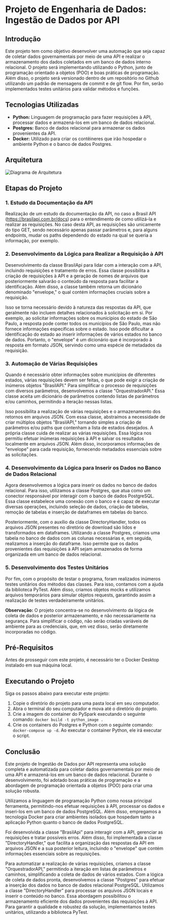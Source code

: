# Projeto de Engenharia de Dados: Ingestão de Dados por API

## Introdução

Este projeto tem como objetivo desenvolver uma automação que seja capaz de coletar dados governamentais por meio de uma API e realizar o armazenamento dos dados coletados em um banco de dados interno relacional. O projeto será implementando utilizando o Python, junto de programação orientado a objetos (POO) e boas práticas de programação. Além disso, o projeto será versionado dentro de um repositório no Github utilizando um padrão de mensagens de commit e de git flow. Por fim, serão implementados testes unitários para validar métodos e funções.

## Tecnologias Utilizadas

- **Python:** Linguagem de programação para fazer requisições à API, processar dados e armazená-los em um banco de dados relacional.
- **Postgres:** Banco de dados relacional para armazenar os dados provenientes da API.
- **Docker:** Utilizado para criar os contêineres que irão hospedar o ambiente Python e o banco de dados Postgres.

## Arquitetura

![Diagrama de Arquitetura](inserir-link-para-imagem)

## Etapas do Projeto

### 1. Estudo da Documentação da API

Realização de um estudo da documentação da API, no caso a Brasil API (https://brasilapi.com.br/docs) para o entendimento de como utilizá-la e realizar as requisições. No caso desta API, as requisições são unicamente do tipo GET, sendo necessário apenas passar parâmetros e, para alguns endpoints, mudar os paths dependendo do estado na qual se queria a informação, por exemplo.

### 2. Desenvolvimento da Lógica para Realizar a Requisição à API

Desenvolvimento da classe BrasilApi para lidar com a interação com a API, incluindo requisições e tratamento de erros. Essa classe possibilita a criação de requisições à API e a geração de nomes de arquivos que posteriormente salvarão o conteúdo da resposta para facilitar a identificação. Além disso, a classe também retorna um dicionário denominado "envelope," o qual contém informações cruciais sobre a requisição.

Isso se torna necessário devido à natureza das respostas da API, que geralmente não incluem detalhes relacionados à solicitação em si. Por exemplo, ao solicitar informações sobre os municípios do estado de São Paulo, a resposta pode conter todos os municípios de São Paulo, mas não fornece informações específicas sobre o estado. Isso pode dificultar a identificação do estado ao inserir informações de vários estados no banco de dados. Portanto, o "envelope" é um dicionário que é incorporado à resposta em formato JSON, servindo como uma espécie de metadados da requisição.

### 3. Automação de Várias Requisições

Quando é necessário obter informações sobre municípios de diferentes estados, várias requisições devem ser feitas, o que pode exigir a criação de inúmeros objetos "BrasilAPI." Para simplificar o processo de requisições com diversos parâmetros, desenvolvemos a classe "OrquestradorAPI." Essa classe aceita um dicionário de parâmetros contendo listas de parâmetros e/ou caminhos, permitindo a iteração nessas listas.

Isso possibilita a realização de várias requisições e o armazenamento dos retornos em arquivos JSON. Com essa classe, abstraímos a necessidade de criar múltiplos objetos "BrasilAPI," tornando simples a criação de parâmetros e/ou paths que contenham a lista de estados desejados. A própria classe cuida de realizar as várias requisições. Essa lógica nos permitiu efetuar inúmeras requisições à API e salvar os resultados localmente em arquivos JSON. Além disso, incorporamos informações de "envelope" para cada requisição, fornecendo metadados essenciais sobre as solicitações.

### 4. Desenvolvimento da Lógica para Inserir os Dados no Banco de Dados Relacional

Agora desenvolvemos a lógica para inserir os dados no banco de dados relacional. Para isso, utilizamos a classe Postgres, que atua como um conector responsável por interagir com o banco de dados PostgreSQL. Essa classe estabelece uma conexão com o banco e é capaz de executar diversas operações, incluindo seleção de dados, criação de tabelas, remoção de tabelas e inserção de dataframes em tabelas do banco.

Posteriormente, com o auxílio da classe DirectoryHandler, todos os arquivos JSON presentes no diretório de download são lidos e transformados em dataframes. Utilizando a classe Postgres, criamos uma tabela no banco de dados com as colunas necessárias e, em seguida, realizamos a inserção do dataframe. Isso permite que os dados provenientes das requisições à API sejam armazenados de forma organizada em um banco de dados relacional.

### 5. Desenvolvimento dos Testes Unitários

Por fim, com o propósito de testar o programa, foram realizados inúmeros testes unitários dos métodos das classes. Para isso, contamos com a ajuda da biblioteca PyTest. Além disso, criamos objetos mocks e utilizamos arquivos temporários para simular objetos requests, garantindo assim a realização de testes verdadeiramente unitários.

**Observação:** O projeto concentra-se no desenvolvimento da lógica de coleta de dados e posterior armazenamento, e não necessariamente na segurança. Para simplificar o código, não serão criadas variáveis de ambiente para as credenciais, que, em vez disso, serão diretamente incorporadas no código.

## Pré-Requisitos

Antes de prosseguir com este projeto, é necessário ter o Docker Desktop instalado em sua máquina local.

## Executando o Projeto

Siga os passos abaixo para executar este projeto:

1. Copie o diretório do projeto para uma pasta local em seu computador.
2. Abra o terminal do seu computador e mova até o diretório do projeto.
3. Crie a imagem do container do PySpark executando o seguinte comando: `docker build -t python_image .`
4. Crie os containers do Postgres e Python com o seguinte comando: `docker-compose up -d`. Ao executar o container Python, ele irá executar o script.

## Conclusão

Este projeto de Ingestão de Dados por API representa uma solução completa e automatizada para coletar dados governamentais por meio de uma API e armazená-los em um banco de dados relacional. Durante o desenvolvimento, foi adotado boas práticas de programação e a abordagem de programação orientada a objetos (POO) para criar uma solução robusta.

Utilizamos a linguagem de programação Python como nossa principal ferramenta, permitindo-nos efetuar requisições à API, processar os dados e inseri-los em um banco de dados PostgreSQL. Além disso, empregamos a tecnologia Docker para criar ambientes isolados que hospedam tanto a aplicação Python quanto o banco de dados PostgreSQL.

Foi desenvolvida a classe "BrasilApi" para interagir com a API, gerenciar as requisições e tratar possíveis erros. Além disso, foi implementada a classe "DirectoryHandler," que facilita a organização das respostas da API em arquivos JSON e a sua posterior leitura, incluindo o "envelope" que contém informações essenciais sobre as requisições.

Para automatizar a realização de várias requisições, criamos a classe "OrquestradorAPI," permitindo a iteração em listas de parâmetros e caminhos, simplificando a coleta de dados de vários estados. Com a lógica de coleta de dados pronta, desenvolvemos a classe "Postgres" para efetuar a inserção dos dados no banco de dados relacional PostgreSQL. Utilizamos a classe "DirectoryHandler" para processar os arquivos JSON locais e inserir o conteúdo no banco. Essa abordagem possibilitou o armazenamento eficiente dos dados provenientes das requisições à API. Para garantir a qualidade e robustez da solução, implementamos testes unitários, utilizando a biblioteca PyTest.
